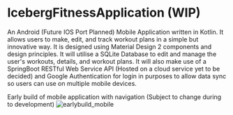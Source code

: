 # IcebergFitnessApplication  (WIP)
An Android (Future IOS Port Planned) Mobile Application written in Kotlin. It allows users to make, edit, and track workout plans in a simple but innovative way. It is designed using Material Design 2 components and design principles. It will utilise a SQLite Database to edit and manage the user's workouts, details, and workout plans. It will also make use of a SpringBoot RESTful Web Service API (Hosted on a cloud service yet to be decided) and Google Authentication for login in purposes to allow data sync so users can use on multiple mobile devices.

Early build of mobile application with navigation (Subject to change during to development)
![earlybuild_mobile](https://user-images.githubusercontent.com/44883450/142401396-d9ac8b4f-370b-4267-a663-bf0ac39482e6.gif)
